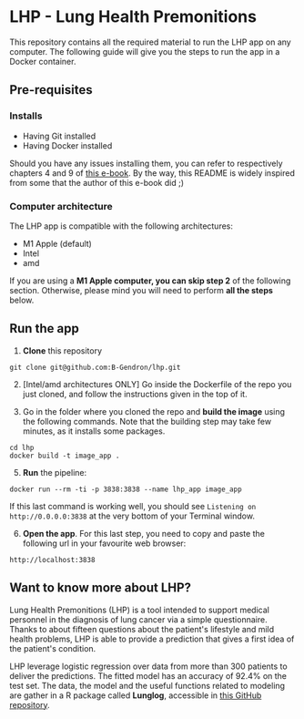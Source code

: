 # LHP - Lung Health Premonitions

This repository contains all the required material to run the LHP app on any computer. The following guide will give you the steps to run the app in a Docker container.

## Pre-requisites

### Installs

- Having Git installed
- Having Docker installed

Should you have any issues installing them, you can refer to respectively chapters 4 and 9 of [this e-book](https://rap4mads.eu). 
By the way, this README is widely inspired from some that the author of this e-book did ;)

### Computer architecture

The LHP app is compatible with the following architectures:
- M1 Apple (default)
- Intel
- amd

If you are using a **M1 Apple computer, you can skip step 2** of the following section. Otherwise, please mind you will need to perform **all the steps** below.

## Run the app

1. **Clone** this repository

```
git clone git@github.com:B-Gendron/lhp.git
```

2. [Intel/amd architectures ONLY] Go inside the Dockerfile of the repo you just cloned, and follow the instructions given in the top of it. 

3. Go in the folder where you cloned the repo and **build the image** using the following commands. Note that the building step may take few minutes, as it installs some packages. 

```
cd lhp
docker build -t image_app .
```

5. **Run** the pipeline:

```
docker run --rm -ti -p 3838:3838 --name lhp_app image_app  
``` 

If this last command is working well, you should see `Listening on http://0.0.0.0:3838` at the very bottom of your Terminal window.

6. **Open the app**. For this last step, you need to copy and paste the following url in your favourite web browser:

```
http://localhost:3838
``` 

## Want to know more about LHP?

Lung Health Premonitions (LHP) is a tool intended to support medical personnel in the diagnosis of lung cancer via a simple questionnaire. Thanks to about fifteen questions about the patient's lifestyle and mild health problems, LHP is able to provide a prediction that gives a first idea of the patient's condition.  

LHP leverage logistic regression over data from more than 300 patients to deliver the predictions. The fitted model has an accuracy of 92.4% on the test set. The data, the model and the useful functions related to modeling are gather in a R package called **Lunglog**, accessible in [this GitHub repository](https://github.com/B-Gendron/lunglog).
